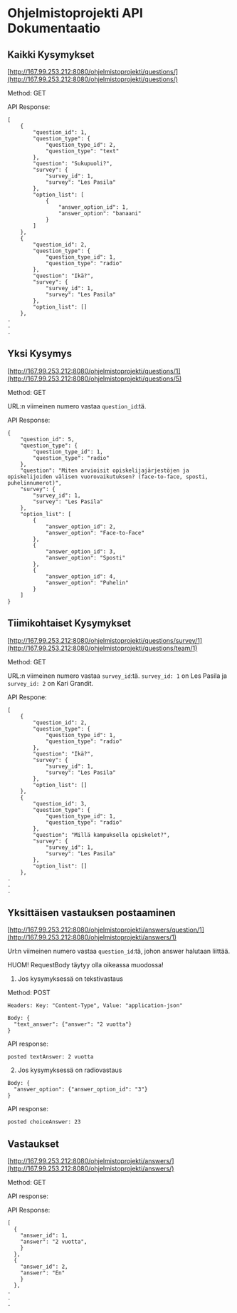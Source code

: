 # Ohjelmistoprojekti API Dokumentaatio

## Kaikki Kysymykset

[http://167.99.253.212:8080/ohjelmistoprojekti/questions/](http://167.99.253.212:8080/ohjelmistoprojekti/questions/)

Method: GET

API Response:

```
[
    {
        "question_id": 1,
        "question_type": {
            "question_type_id": 2,
            "question_type": "text"
        },
        "question": "Sukupuoli?",
        "survey": {
            "survey_id": 1,
            "survey": "Les Pasila"
        },
        "option_list": [
            {
                "answer_option_id": 1,
                "answer_option": "banaani"
            }
        ]
    },
    {
        "question_id": 2,
        "question_type": {
            "question_type_id": 1,
            "question_type": "radio"
        },
        "question": "Ikä?",
        "survey": {
            "survey_id": 1,
            "survey": "Les Pasila"
        },
        "option_list": []
    },
.
.
.
```

## Yksi Kysymys

[http://167.99.253.212:8080/ohjelmistoprojekti/questions/1](http://167.99.253.212:8080/ohjelmistoprojekti/questions/5)

Method: GET

URL:n viimeinen numero vastaa `question_id`:tä.

API Response:

```
{
    "question_id": 5,
    "question_type": {
        "question_type_id": 1,
        "question_type": "radio"
    },
    "question": "Miten arvioisit opiskelijajärjestöjen ja opiskelijoiden välisen vuorovaikutuksen? (face-to-face, sposti, puhelinnumerot)",
    "survey": {
        "survey_id": 1,
        "survey": "Les Pasila"
    },
    "option_list": [
        {
            "answer_option_id": 2,
            "answer_option": "Face-to-Face"
        },
        {
            "answer_option_id": 3,
            "answer_option": "Sposti"
        },
        {
            "answer_option_id": 4,
            "answer_option": "Puhelin"
        }
    ]
}
```

## Tiimikohtaiset Kysymykset

[http://167.99.253.212:8080/ohjelmistoprojekti/questions/survey/1](http://167.99.253.212:8080/ohjelmistoprojekti/questions/team/1)

Method: GET

URL:n viimeinen numero vastaa `survey_id`:tä.
`survey_id: 1` on Les Pasila ja `survey_id: 2` on Kari Grandit.

API Respone:

```
[
    {
        "question_id": 2,
        "question_type": {
            "question_type_id": 1,
            "question_type": "radio"
        },
        "question": "Ikä?",
        "survey": {
            "survey_id": 1,
            "survey": "Les Pasila"
        },
        "option_list": []
    },
    {
        "question_id": 3,
        "question_type": {
            "question_type_id": 1,
            "question_type": "radio"
        },
        "question": "Millä kampuksella opiskelet?",
        "survey": {
            "survey_id": 1,
            "survey": "Les Pasila"
        },
        "option_list": []
    },
.
.
.
```
## Yksittäisen vastauksen postaaminen

[http://167.99.253.212:8080/ohjelmistoprojekti/answers/question/1](http://167.99.253.212:8080/ohjelmistoprojekti/answers/1)

Url:n viimeinen numero vastaa `question_id`:tä, johon answer halutaan liittää.

HUOM! RequestBody täytyy olla oikeassa muodossa!

1. Jos kysymyksessä on tekstivastaus

Method: POST 
```
Headers: Key: "Content-Type", Value: "application-json"
```


```
Body: {
  "text_answer": {"answer": "2 vuotta"}
}
```
API response: 

```
posted textAnswer: 2 vuotta
```



2. Jos kysymyksessä on radiovastaus

```
Body: {
  "answer_option": {"answer_option_id": "3"}
}
```

API response: 

```
posted choiceAnswer: 23
```



## Vastaukset

[http://167.99.253.212:8080/ohjelmistoprojekti/answers/](http://167.99.253.212:8080/ohjelmistoprojekti/answers/)

Method: GET 

API response:

API Response:

```
[
  {
    "answer_id": 1,
    "answer": "2 vuotta",
    }
  },
  {
    "answer_id": 2,
    "answer": "En"
    }
  },
.
.
.
```
